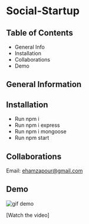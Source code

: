 # Social-Startup

## Table of Contents
* General Info
* Installation
* Collaborations
* Demo

## General Information


## Installation
* Run npm i
* Run npm i express
* Run npm i mongoose
* Run npm start

## Collaborations
Email: ehamzapour@gmail.com

## Demo
![gif demo]()

[Watch the video] 